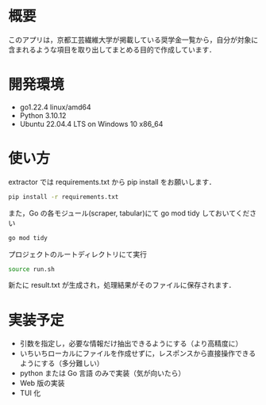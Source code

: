 # 概要

このアプリは，京都工芸繊維大学が掲載している奨学金一覧から，自分が対象に含まれるような項目を取り出してまとめる目的で作成しています．

# 開発環境

- go1.22.4 linux/amd64
- Python 3.10.12
- Ubuntu 22.04.4 LTS on Windows 10 x86_64

# 使い方

extractor では requirements.txt から pip install をお願いします．

```bash
pip install -r requirements.txt
```

また，Go の各モジュール(scraper, tabular)にて go mod tidy しておいてください

```bash
go mod tidy
```

プロジェクトのルートディレクトリにて実行

```bash
source run.sh
```

<!-- `-t`: 対象（undergraduate，graduate）(追加予定) -->

新たに result.txt が生成され，処理結果がそのファイルに保存されます．

# 実装予定

- 引数を指定し，必要な情報だけ抽出できるようにする（より高精度に）
- いちいちローカルにファイルを作成せずに，レスポンスから直接操作できるようにする（多分難しい）
- python または Go 言語 のみで実装（気が向いたら）
- Web 版の実装
- TUI 化
